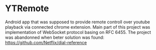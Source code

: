 # YTRemote

Android app that was supposed to provide remote controll over youtube playback via connected chrome extension. 
Main part of this project was implementation of WebSocket protocol basing on RFC 6455.
The project was abandonned when beter solution was found: https://github.com/Netflix/dial-reference
